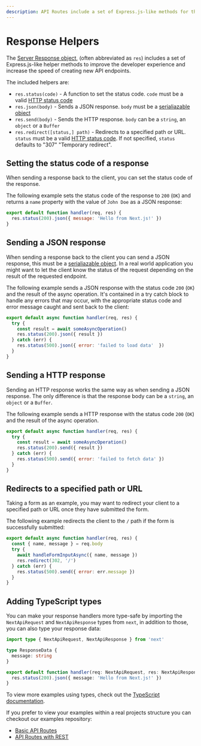 ```yaml
---
description: API Routes include a set of Express.js-like methods for the response to help you creating new API endpoints. Learn how it works here.
---
```


# Response Helpers

The [Server Response object](https://nodejs.org/api/http.html#http_class_http_serverresponse), (often abbreviated as `res`) includes a set of Express.js-like helper methods to improve the developer experience and increase the speed of creating new API endpoints.

The included helpers are:

- `res.status(code)` - A function to set the status code. `code` must be a valid [HTTP status code](https://en.wikipedia.org/wiki/List_of_HTTP_status_codes)
- `res.json(body)` - Sends a JSON response. `body` must be a [serialiazable object](https://developer.mozilla.org/en-US/docs/Glossary/Serialization)
- `res.send(body)` - Sends the HTTP response. `body` can be a `string`, an `object` or a `Buffer`
- `res.redirect([status,] path)` - Redirects to a specified path or URL. `status` must be a valid [HTTP status code](https://en.wikipedia.org/wiki/List_of_HTTP_status_codes). If not specified, `status` defaults to "307" "Temporary redirect".

## Setting the status code of a response

When sending a response back to the client, you can set the status code of the response.

The following example sets the status code of the response to `200` (`OK`) and returns a `name` property with the value of `John Doe` as a JSON response:

```js
export default function handler(req, res) {
  res.status(200).json({ message: 'Hello from Next.js!' })
}
```

## Sending a JSON response

When sending a response back to the client you can send a JSON response, this must be a [serialiazable object](https://developer.mozilla.org/en-US/docs/Glossary/Serialization).
In a real world application you might want to let the client know the status of the request depending on the result of the requested endpoint.

The following example sends a JSON response with the status code `200` (`OK`) and the result of the async operation. It's contained in a try catch block to handle any errors that may occur, with the appropriate status code and error message caught and sent back to the client:

```js
export default async function handler(req, res) {
  try {
    const result = await someAsyncOperation()
    res.status(200).json({ result })
  } catch (err) {
    res.status(500).json({ error: 'failed to load data'  })
  }
}
```

## Sending a HTTP response

Sending an HTTP response works the same way as when sending a JSON response. The only difference is that the response body can be a `string`, an `object` or a `Buffer`.

The following example sends a HTTP response with the status code `200` (`OK`) and the result of the async operation.

```js
export default async function handler(req, res) {
  try {
    const result = await someAsyncOperation()
    res.status(200).send({ result })
  } catch (err) {
    res.status(500).send({ error: 'failed to fetch data' })
  }
}
```

## Redirects to a specified path or URL

Taking a form as an example, you may want to redirect your client to a specified path or URL once they have submitted the form.

The following example redirects the client to the `/` path if the form is successfully submitted:

```js
export default async function handler(req, res) {
  const { name, message } = req.body
  try {
    await handleFormInputAsync({ name, message })
    res.redirect(302, '/')
  } catch (err) {
    res.status(500).send({ error: err.message })
  }
}
```

## Adding TypeScript types

You can make your response handlers more type-safe by importing the `NextApiRequest` and `NextApiResponse` types from `next`, in addition to those, you can also type your response data:

```ts
import type { NextApiRequest, NextApiResponse } from 'next'

type ResponseData {
  message: string
}

export default function handler(req: NextApiRequest, res: NextApiResponse<ResponseData>) => {
  res.status(200).json({ message: 'Hello from Next.js!' })
}
```

To view more examples using types, check out the [TypeScript documentation](/docs/basic-features/typescript.md#api-routes).

If you prefer to view your examples within a real projects structure you can checkout our examples repository:

- [Basic API Routes](https://github.com/vercel/next.js/tree/canary/examples/api-routes)
- [API Routes with REST](https://github.com/vercel/next.js/tree/canary/examples/api-routes-rest)
